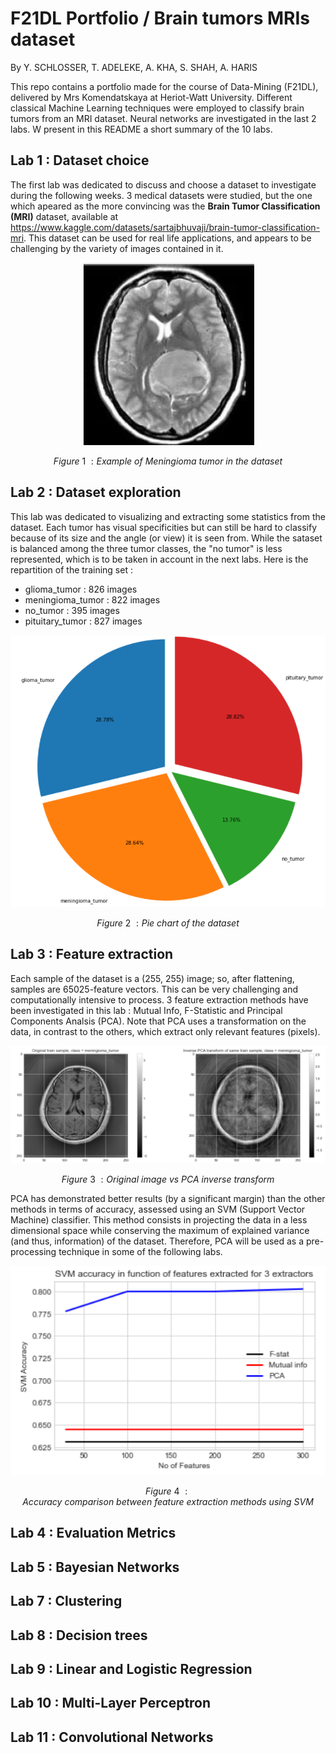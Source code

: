 # F21DL Portfolio / Brain tumors MRIs dataset 
By Y. SCHLOSSER, T. ADELEKE, A. KHA, S. SHAH, A. HARIS


This repo contains a portfolio made for the course of Data-Mining (F21DL), delivered by Mrs Komendatskaya at Heriot-Watt University. Different classical Machine Learning techniques were employed to classify brain tumors from an MRI dataset. Neural networks are investigated in the last 2 labs. W present in this README a short summary of the 10 labs.

## Lab 1 : Dataset choice

The first lab was dedicated to discuss and choose a dataset to investigate during the following weeks.
3 medical datasets were studied, but the one which apeared as the more convincing was the __Brain Tumor Classification (MRI)__ dataset, available at https://www.kaggle.com/datasets/sartajbhuvaji/brain-tumor-classification-mri. This dataset can be used for real life applications, and appears to be challenging by the variety of images contained in it.

<p align="center">
  <img src="images/meningioma.png"/>
</p>

$$Figure \ 1 \ : Example \ of \ Meningioma \ tumor \ in \ the \ dataset$$

## Lab 2 : Dataset exploration

This lab was dedicated to visualizing and extracting some statistics from the dataset. Each tumor has visual specificities but can still be hard to classify because of its size and the angle (or view) it is seen from.
While the sataset is balanced among the three tumor classes, the "no tumor" is less represented, which is to be taken in account in the next labs. Here is the repartition of the training set :
- glioma_tumor : 826 images
- meningioma_tumor : 822 images
- no_tumor : 395 images
- pituitary_tumor : 827 images

<p align="center">
  <img src="images/repartition.png"/>
</p>

$$Figure \ 2 \ : Pie \ chart \ of \ the \ dataset$$


## Lab 3 : Feature extraction

Each sample of the dataset is a (255, 255) image; so, after flattening, samples are 65025-feature vectors. This can be very challenging and computationally intensive to process. 3 feature extraction methods have been investigated in this lab : Mutual Info, F-Statistic and Principal Components Analsis (PCA). Note that PCA uses a transformation on the data, in contrast to the others, which extract only relevant features (pixels). 

<p align="center">
  <img src="images/pca_inv.png"/>
</p>

$$Figure \ 3 \ : Original \ image \ vs \ PCA \ inverse \ transform$$

PCA has demonstrated better results (by a significant margin) than the other methods  in terms of accuracy, assessed using an SVM (Support Vector Machine) classifier. This method consists in projecting the data in a less dimensional space while conserving the maximum of explained variance (and thus, information) of the dataset.
Therefore, PCA will be used as a pre-processing technique in some of the following labs.


<p align="center">
  <img src="images/pca_acc.png"/>
</p>

  $$Figure \ 4 \ : Accuracy \ comparison \ between \ feature \ extraction \ methods \ using \ SVM$$

## Lab 4 : Evaluation Metrics

## Lab 5 : Bayesian Networks

## Lab 7 : Clustering

## Lab 8 : Decision trees

## Lab 9 : Linear and Logistic Regression

## Lab 10 : Multi-Layer Perceptron

## Lab 11 : Convolutional Networks
